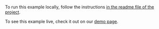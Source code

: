 To run this example locally, follow the instructions [in the readme file of the project](https://github.com/acidb/mobiscroll-demos-react-ts?tab=readme-ov-file#mobiscroll-react-ts-demos). 

To see this example live, check it out on our [demo page](https://demo.mobiscroll.com/react/calendar/mobile-desktop-display#).
